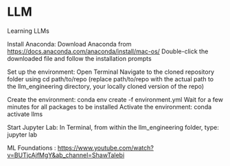 # LLM
Learning LLMs


Install Anaconda:
Download Anaconda from https://docs.anaconda.com/anaconda/install/mac-os/
Double-click the downloaded file and follow the installation prompts

Set up the environment:
Open Terminal
Navigate to the cloned repository folder using cd path/to/repo 
(replace path/to/repo with the actual path to the llm_engineering directory, your locally cloned version of the repo)

Create the environment: conda env create -f environment.yml
Wait for a few minutes for all packages to be installed
Activate the environment: conda activate llms

Start Jupyter Lab:
In Terminal, from within the llm_engineering folder, type: jupyter lab


ML Foundations : https://www.youtube.com/watch?v=BUTjcAjfMgY&ab_channel=ShawTalebi
